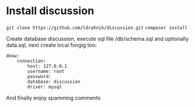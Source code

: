 Install discussion
==========

`git clone https://github.com/ldrahnik/discussion.git`
`composer install`

Create database discussion, execute sql file /db/schema.sql and optionally data.sql, next create local fongig too:

```
deaw:
    connection:
        host: 127.0.0.1
        username: root
        password:
        database: discussion
        driver: mysql
```

And finally enjoy spamming comments